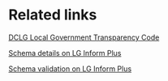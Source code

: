 <h1>Related links</h1>
<p>
	<a href="https://www.gov.uk/government/publications/local-government-transparency-code-2014">DCLG Local Government Transparency Code</a>
</p>
<p>
	<a href="http://schemas.opendata.esd.org.uk/Contracts">Schema details on LG Inform Plus</a>
</p>
<p>
	<a href="http://validator.opendata.esd.org.uk/contracts">Schema validation on LG Inform Plus</a>
</p>